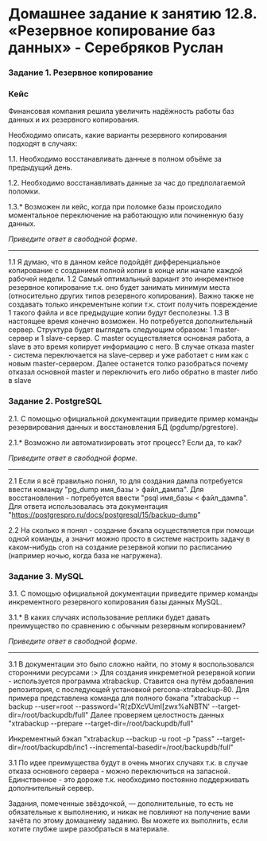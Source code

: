 # Домашнее задание к занятию 12.8. «Резервное копирование баз данных» - Серебряков Руслан

### Задание 1. Резервное копирование

### Кейс
Финансовая компания решила увеличить надёжность работы баз данных и их резервного копирования.

Необходимо описать, какие варианты резервного копирования подходят в случаях:

1.1. Необходимо восстанавливать данные в полном объёме за предыдущий день.

1.2. Необходимо восстанавливать данные за час до предполагаемой поломки.

1.3.* Возможен ли кейс, когда при поломке базы происходило моментальное переключение на работающую или починенную базу данных.

*Приведите ответ в свободной форме.*

---
1.1 Я думаю, что в данном кейсе подойдёт дифференциальное копирование с созданием полной копии в конце или начале каждой рабочей недели.
1.2 Самый оптимальный вариант это инкрементное резервное копирование т.к. оно будет занимать минимум места (относительно других типов резервного копирования). Важно также не создавать только инкрементыне копии т.к. стоит получить повреждение 1 такого файла и все предыдущие копии будут бесполезны. 
1.3 В настоящее время конечно возможен. Но потребуется дополнительный сервер. Структура будет выглядеть следующим образом: 1 master-сервер и 1 slave-сервер. С master осуществляется основная работа, а slave в это время копирует информацию с него. В случае отказа master - система переключается на slave-сервер и уже работает с ним как с новым master-сервером. Далее останется толко разобраться почему отказал основной master и переключить его либо обратно в master либо в slave 

### Задание 2. PostgreSQL

2.1. С помощью официальной документации приведите пример команды резервирования данных и восстановления БД (pgdump/pgrestore).

2.1.* Возможно ли автоматизировать этот процесс? Если да, то как?

*Приведите ответ в свободной форме.*

---

2.1 Если я всё правильно понял, то для создания дампа потребуется ввести команду "pg_dump имя_базы > файл_дампа".
Для восстановления - потребуется ввести "psql имя_базы < файл_дампа".
Для ответа использовалась эта документация "https://postgrespro.ru/docs/postgresql/15/backup-dump"

2.2 На сколько я понял - создание бэкапа осуществляется при помощи одной команды, а значит можно просто в системе настроить задачу в каком-нибудь cron на создание резервной копии по расписанию (например ночью, когда база не нагружена). 

### Задание 3. MySQL

3.1. С помощью официальной документации приведите пример команды инкрементного резервного копирования базы данных MySQL.

3.1.* В каких случаях использование реплики будет давать преимущество по сравнению с обычным резервным копированием?

*Приведите ответ в свободной форме.*

---

3.1 В документации это было сложно найти, по этому я воспользовался сторонними ресурсами :>
Для создания инкреметной резервной копии - используется программа xtrabackup. Ставится она путём добавления репозитория, с последующей установкой percona-xtrabackup-80.
Для примера представлена команда для полного бэкапа "xtrabackup --backup --user=root --password='R(zDXcVUmI[zwx%aNBTN' --target-dir=/root/backupdb/full"
Далее проверяем целостность данных "xtrabackup --prepare --target-dir=/root/backupdb/full"

Инкрементный бэкап "xtrabackup --backup -u root -p "pass" --target-dir=/root/backupdb/inc1 --incremental-basedir=/root/backupdb/full"

3.1 По идее преимущества будут в очень многих случаях т.к. в случае отказа основного сервера - можно переключиться на запасной. Единственное - это дороже т.к. необходимо постоянно поддерживать дополнительный сервер.



Задания, помеченные звёздочкой, — дополнительные, то есть не обязательные к выполнению, и никак не повлияют на получение вами зачёта по этому домашнему заданию. Вы можете их выполнить, если хотите глубже шире разобраться в материале.
